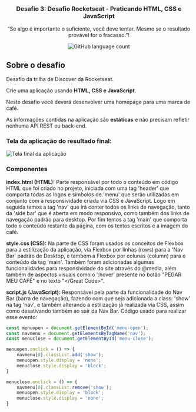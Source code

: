 <h3 align="center">
  Desafio 3: Desafio Rocketseat - Praticando HTML, CSS e JavaScript
</h3>

<p align="center">“Se algo é importante o suficiente, você deve tentar. Mesmo se o resultado provável for o fracasso.”!</p>

<p align="center">
  <img alt="GitHub language count" src="https://danielcanudo.github.io/rocketcoffee/images/tela-final-rocketcoffee.png">
</p>

## Sobre o desafio

Desafio da trilha de Discover da Rocketseat.

Crie uma aplicação usando **HTML, CSS e JavaScript**.

Neste desafio você deverá desenvolver uma homepage para uma marca de café.

As informações contidas na aplicação são **estáticas** e não precisam refletir nenhuma API REST ou back-end.

### Tela da aplicação do resultado final:

<img alt="Tela final da aplicação" src="https://danielcanudo.github.io/tesla-home-page/imagens/tela-final-tesla-home-page.png">

### Componentes

**index.html (HTML):** Parte responsável por todo o conteúdo em código HTML que foi criado no projeto, iniciada com uma tag 'header' que comporta todas as logos e símbolos de 'menu' que serão utilizadas em conjunto com a responsividade criada via CSS e JavaScript. Logo em seguida temos a tag 'nav' que irá conter todos os links de navegação, tanto da 'side bar' que é aberta em modo responsivo, como também dos links de navegação padrão para desktop. Por fim temos a tag 'main' que comporta todo o conteúdo restante da página, com os textos escritos e a imagem do café.

**style.css (CSS):** Na parte de CSS foram usados os conceitos de Flexbox para a estilização da aplicação, via Flexbox por linhas (rows) para a 'Nav Bar' padrão de Desktop, e também a Flexbox por colunas (column) para o conteúdo da tag 'main'. Também foram adicionadas algumas funcionalidades para responsividade do site através do @media, além também de aspectos visuais como o ':hover' presente no botão "PEGAR MEU CAFÉ" e no texto "&lt;&sol;Great Code&gt;".

**script.js (JavaScript):** Responsável pela parte da funcionalidade do Nav Bar (barra de navegação), fazendo com que seja adicionada a class: 'show' na tag 'nav', e também alterando a estilização já realizada via CSS, assim como desativando também ao sair da Nav Bar. Código usado para realizar esse evento:

```js
const menuopen = document.getElementById('menu-open');
const navmenu = document.getElementsByTagName('nav');
const menuclose = document.getElementById('menu-close');

menuopen.onclick = () => {
    navmenu[0].classList.add('show');
    menuopen.style.display = 'none';
    menuclose.style.display = 'block';
}

menuclose.onclick = () => {
    navmenu[0].classList.remove('show');
    menuopen.style.display = 'block';
    menuclose.style.display = 'none';
}
```
